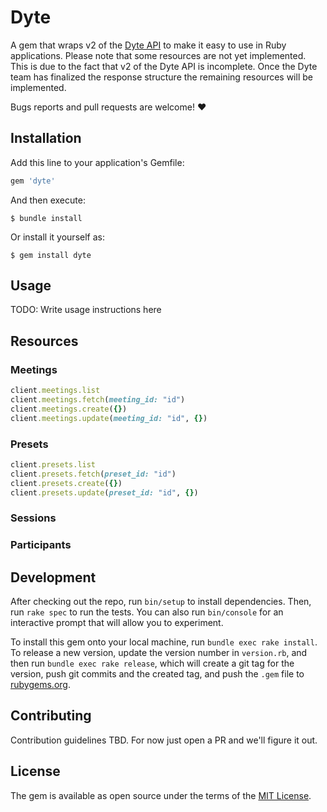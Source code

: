# Dyte

A gem that wraps v2 of the [Dyte API](https://docs.dyte.io/api/#/) to make it easy to use in Ruby applications.
Please note that some resources are not yet implemented. This is due to the fact that v2 of the Dyte API is incomplete. Once the Dyte team has finalized the response structure the remaining resources will be implemented.

Bugs reports and pull requests are welcome! ❤️

## Installation

Add this line to your application's Gemfile:
```ruby
gem 'dyte'
```

And then execute:

    $ bundle install

Or install it yourself as:

    $ gem install dyte

## Usage

TODO: Write usage instructions here

## Resources
### Meetings
```ruby
client.meetings.list
client.meetings.fetch(meeting_id: "id")
client.meetings.create({})
client.meetings.update(meeting_id: "id", {})
```
### Presets
```ruby
client.presets.list
client.presets.fetch(preset_id: "id")
client.presets.create({})
client.presets.update(preset_id: "id", {})
```
### Sessions
### Participants

## Development

After checking out the repo, run `bin/setup` to install dependencies. Then, run `rake spec` to run the tests. You can also run `bin/console` for an interactive prompt that will allow you to experiment.

To install this gem onto your local machine, run `bundle exec rake install`. To release a new version, update the version number in `version.rb`, and then run `bundle exec rake release`, which will create a git tag for the version, push git commits and the created tag, and push the `.gem` file to [rubygems.org](https://rubygems.org).

## Contributing

Contribution guidelines TBD. For now just open a PR and we'll figure it out.

## License

The gem is available as open source under the terms of the [MIT License](https://opensource.org/licenses/MIT).
